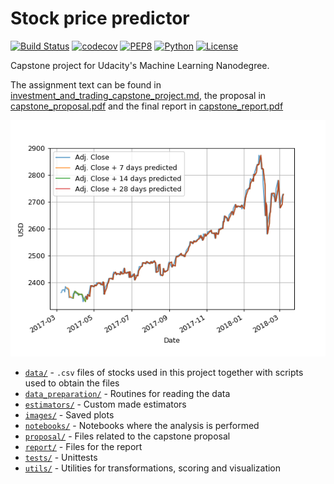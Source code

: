 # Stock price predictor

[![Build Status](https://travis-ci.org/loeiten/ml_nanodegree_capstone.svg?branch=master)](https://travis-ci.org/loeiten/ml_nanodegree_capstone)
[![codecov](https://codecov.io/gh/loeiten/ml_nanodegree_capstone/branch/master/graph/badge.svg)](https://codecov.io/gh/loeiten/ml_nanodegree_capstone)
[![PEP8](https://img.shields.io/badge/code%20style-PEP8-brightgreen.svg)](https://www.python.org/dev/peps/pep-0008/)
[![Python](https://img.shields.io/badge/python-3.6-blue.svg)](https://www.python.org/)
[![License](https://img.shields.io/badge/license-GPL--3.0-blue.svg)](https://github.com/loeiten/ml_nanodegree_capstone/blob/master/LICENSE)

Capstone project for Udacity's Machine Learning Nanodegree.

The assignment text can be found in 
[investment_and_trading_capstone_project.md](proposal/investment_and_trading_capstone_project.md),
the proposal in 
[capstone_proposal.pdf](capstone_proposal.pdf)
and the final report in
[capstone_report.pdf](capstone_report.pdf)

![alt text](images/optimal_knn.png "Optimal prediction of the kNN estimator")

* [`data/`](data) - `.csv` files of stocks used in this project together with 
scripts used to obtain the files
* [`data_preparation/`](data_preparation) - Routines for reading the data
* [`estimators/`](estimators) - Custom made estimators
* [`images/`](images) - Saved plots
* [`notebooks/`](notebooks) - Notebooks where the analysis is performed
* [`proposal/`](proposal) - Files related to the capstone proposal
* [`report/`](report) - Files for the report
* [`tests/`](tests) - Unittests
* [`utils/`](utils) - Utilities for transformations, scoring and visualization